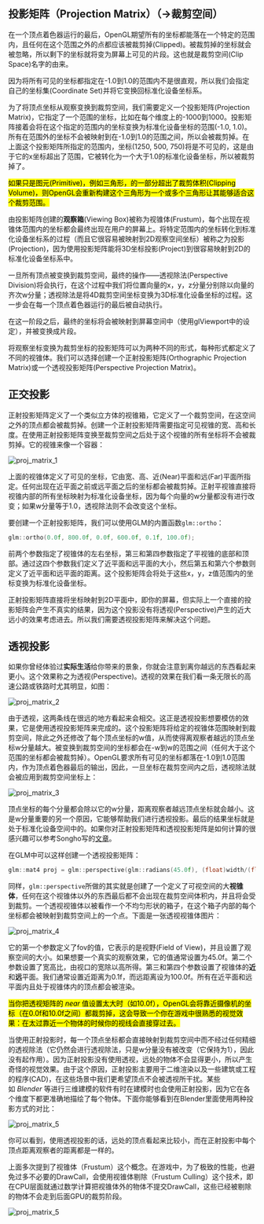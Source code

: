 ## 投影矩阵（Projection Matrix）（->裁剪空间）
在一个顶点着色器运行的最后，OpenGL期望所有的坐标都能落在一个特定的范围内，且任何在这个范围之外的点都应该被裁剪掉(Clipped)。被裁剪掉的坐标就会被忽略，所以剩下的坐标就将变为屏幕上可见的片段。这也就是裁剪空间(Clip Space)名字的由来。

因为将所有可见的坐标都指定在-1.0到1.0的范围内不是很直观，所以我们会指定自己的坐标集(Coordinate Set)并将它变换回标准化设备坐标系。

为了将顶点坐标从观察变换到裁剪空间，我们需要定义一个投影矩阵(Projection Matrix)，它指定了一个范围的坐标，比如在每个维度上的-1000到1000。投影矩阵接着会将在这个指定的范围内的坐标变换为标准化设备坐标的范围(-1.0, 1.0)。所有在范围外的坐标不会被映射到在-1.0到1.0的范围之间，所以会被裁剪掉。在上面这个投影矩阵所指定的范围内，坐标(1250, 500, 750)将是不可见的，这是由于它的x坐标超出了范围，它被转化为一个大于1.0的标准化设备坐标，所以被裁剪掉了。

<mark>如果只是图元(Primitive)，例如三角形，的一部分超出了裁剪体积(Clipping Volume)，则OpenGL会重新构建这个三角形为一个或多个三角形让其能够适合这个裁剪范围。</mark>

由投影矩阵创建的**观察箱**(Viewing Box)被称为视锥体(Frustum)，每个出现在视锥体范围内的坐标都会最终出现在用户的屏幕上。将特定范围内的坐标转化到标准化设备坐标系的过程（而且它很容易被映射到2D观察空间坐标）被称之为投影(Projection)，因为使用投影矩阵能将3D坐标投影(Project)到很容易映射到2D的标准化设备坐标系中。

一旦所有顶点被变换到裁剪空间，最终的操作——透视除法(Perspective Division)将会执行，在这个过程中我们将位置向量的x，y，z分量分别除以向量的齐次w分量；透视除法是将4D裁剪空间坐标变换为3D标准化设备坐标的过程。这一步会在每一个顶点着色器运行的最后被自动执行。

在这一阶段之后，最终的坐标将会被映射到屏幕空间中（使用glViewport中的设定），并被变换成片段。

将观察坐标变换为裁剪坐标的投影矩阵可以为两种不同的形式，每种形式都定义了不同的视锥体。我们可以选择创建一个正射投影矩阵(Orthographic Projection Matrix)或一个透视投影矩阵(Perspective Projection Matrix)。


## 正交投影

正射投影矩阵定义了一个类似立方体的视锥箱，它定义了一个裁剪空间，在这空间之外的顶点都会被裁剪掉。创建一个正射投影矩阵需要指定可见视锥的宽、高和长度。在使用正射投影矩阵变换至裁剪空间之后处于这个视锥的所有坐标将不会被裁剪掉。它的视锥来像一个容器：

<img src="../blog/pics/orthogonal.png" alt="proj_matrix_1" style="zoom:100%;" />

上面的视锥体定义了可见的坐标，它由宽、高、近(Near)平面和远(Far)平面所指定。任何出现在近平面之前或远平面之后的坐标都会被裁剪掉。正射平视锥直接将视锥内部的所有坐标映射为标准化设备坐标，因为每个向量的w分量都没有进行改变；如果w分量等于1.0，透视除法则不会改变这个坐标。

要创建一个正射投影矩阵，我们可以使用GLM的内置函数`glm::ortho`：

```c++
glm::ortho(0.0f, 800.0f, 0.0f, 600.0f, 0.1f, 100.0f);
```

前两个参数指定了视锥体的左右坐标，第三和第四参数指定了平视锥的底部和顶部。通过这四个参数我们定义了近平面和远平面的大小，然后第五和第六个参数则定义了近平面和远平面的距离。这个投影矩阵会将处于这些x，y，z值范围内的坐标变换为标准化设备坐标。

正射投影矩阵直接将坐标映射到2D平面中，即你的屏幕，但实际上一个直接的投影矩阵会产生不真实的结果，因为这个投影没有将透视(Perspective)产生的近大远小的效果考虑进去。所以我们需要透视投影矩阵来解决这个问题。


## 透视投影

如果你曾经体验过**实际生活**给你带来的景象，你就会注意到离你越远的东西看起来更小。这个效果称之为透视(Perspective)。透视的效果在我们看一条无限长的高速公路或铁路时尤其明显，如图：

<img src="../blog/pics/perspective_demo.png" alt="proj_matrix_2" style="zoom:100%;" />

由于透视，这两条线在很远的地方看起来会相交。这正是透视投影想要模仿的效果，它是使用透视投影矩阵来完成的。这个投影矩阵将给定的视锥体范围映射到裁剪空间，除此之外还修改了每个顶点坐标的w值，从而使得离观察者越远的顶点坐标w分量越大。被变换到裁剪空间的坐标都会在-w到w的范围之间（任何大于这个范围的坐标都会被裁剪掉）。OpenGL要求所有可见的坐标都落在-1.0到1.0范围内，作为顶点着色器最后的输出，因此，一旦坐标在裁剪空间内之后，透视除法就会被应用到裁剪空间坐标上：

<img src="../blog/pics/perspective_divide.png" alt="proj_matrix_3" style="zoom:100%;" />

顶点坐标的每个分量都会除以它的w分量，距离观察者越远顶点坐标就会越小。这是w分量重要的另一个原因，它能够帮助我们进行透视投影。最后的结果坐标就是处于标准化设备空间中的。如果你对正射投影矩阵和透视投影矩阵是如何计算的很感兴趣可以参考Songho写的[文章](http://www.songho.ca/opengl/gl_projectionmatrix.html)。

在GLM中可以这样创建一个透视投影矩阵：

```c++
glm::mat4 proj = glm::perspective(glm::radians(45.0f), (float)width/(float)height, 0.1f, 100.0f);
```

同样，`glm::perspective`所做的其实就是创建了一个定义了可视空间的大**视锥体**，任何在这个视锥体以外的东西最后都不会出现在裁剪空间体积内，并且将会受到裁剪。一个透视视锥体以被看作一个不均匀形状的箱子，在这个箱子内部的每个坐标都会被映射到裁剪空间上的一个点。下面是一张透视视锥体图片：

<img src="../blog/pics/perspective.png" alt="proj_matrix_4" style="zoom:100%;" />

它的第一个参数定义了fov的值，它表示的是视野(Field of View)，并且设置了观察空间的大小。如果想要一个真实的观察效果，它的值通常设置为45.0f。第二个参数设置了宽高比，由视口的宽除以高所得。第三和第四个参数设置了视锥体的**近**和**远**平面。我们通常设置近距离为0.1f，而远距离设为100.0f。所有在近平面和远平面内且处于视锥体内的顶点都会被渲染。

<mark>当你把透视矩阵的 *near* 值设置太大时（如10.0f），OpenGL会将靠近摄像机的坐标（在0.0f和10.0f之间）都裁剪掉，这会导致一个你在游戏中很熟悉的视觉效果：在太过靠近一个物体的时候你的视线会直接穿过去。</mark>

当使用正射投影时，每一个顶点坐标都会直接映射到裁剪空间中而不经过任何精细的透视除法（它仍然会进行透视除法，只是w分量没有被改变（它保持为1），因此没有起作用）。因为正射投影没有使用透视，远处的物体不会显得更小，所以产生奇怪的视觉效果。由于这个原因，正射投影主要用于二维渲染以及一些建筑或工程的程序(CAD)，在这些场景中我们更希望顶点不会被透视所干扰。某些如 *Blender* 等进行三维建模的软件有时在建模时也会使用正射投影，因为它在各个维度下都更准确地描绘了每个物体。下面你能够看到在Blender里面使用两种投影方式的对比：

<img src="../blog/pics/proj_compare.png" alt="proj_matrix_5" style="zoom:100%;" />

你可以看到，使用透视投影的话，远处的顶点看起来比较小，而在正射投影中每个顶点距离观察者的距离都是一样的。

上面多次提到了视锥体（Frustum）这个概念。在游戏中，为了极致的性能，也避免过多不必要的DrawCall，会使用视锥体剔除（Frustum Culling）这个技术，即在CPU层面就通过数学计算把视锥体外的物体不提交DrawCall，这些已经被剔除的物体不会走到后面GPU的裁剪阶段。

<img src="../blog/pics/perspective_culling.png" alt="proj_matrix_5" style="zoom:100%;" />